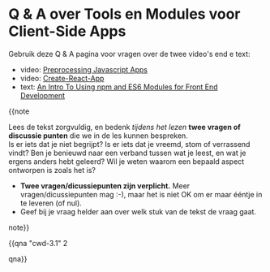 # Q & A over Tools en Modules voor Client-Side Apps

Gebruik deze Q & A pagina voor vragen over de twee video's end e text:
* video: [Preprocessing Javascript Apps](https://youtu.be/MJJ3tB3ejCA)
* video: [Create-React-App](https://youtu.be/_qeOhgW7MLg)
* text: [An Intro To Using npm and ES6 Modules for Front End Development](https://wesbos.com/javascript-modules/)

{{note
  
Lees de tekst zorgvuldig, en bedenk _tijdens het lezen_ **twee vragen of discussie punten** die we in de les kunnen bespreken.  
Is er iets dat je niet begrijpt? Is er iets dat je vreemd, stom of verrassend vindt? Ben je benieuwd naar een verband tussen wat je leest, en wat je ergens anders hebt geleerd? Wil je weten waarom een bepaald aspect ontworpen is zoals het is?

* **Twee vragen/dicussiepunten zijn verplicht.** Meer vragen/dicussiepunten mag :-), maar het is niet OK om er maar ééntje in te leveren (of nul).
* Geef bij je vraag helder aan over welk stuk van de tekst de vraag gaat.

note}}


{{qna "cwd-3.1" 2

qna}}
